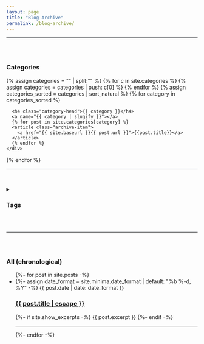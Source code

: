 ```yaml
---
layout: page
title: "Blog Archive"
permalink: /blog-archive/
---
```

  
<link rel="stylesheet" href="/assets/archive.css" />

<hr style="border-top: 1px solid #e1e4e8; border-right: none; border-bottom: none; border-left: none;">
<div id="categories" style="padding-top:30px; padding-bottom:30px">
  <h3>Categories</h3>
  {% assign categories = "" | split:"" %}
  {% for c in site.categories %}
    {% assign categories = categories | push: c[0] %}
  {% endfor %}
  {% assign categories_sorted = categories | sort_natural %}
  {% for category in categories_sorted %}
    <div class="archive-group">
      <div id="#{{ category | slugify }}"></div>
      <p></p>
      
      <h4 class="category-head">{{ category }}</h4>
      <a name="{{ category | slugify }}"></a>
      {% for post in site.categories[category] %}
      <article class="archive-item">
        <a href="{{ site.baseurl }}{{ post.url }}">{{post.title}}</a>
      </article>
      {% endfor %}
    </div>
  {% endfor %}
</div>

<hr style="border-top: 1px solid #e1e4e8; border-right: none; border-bottom: none; border-left: none;">
<div style="padding-top:30px; padding-bottom:30px">
  <details>
    <summary><h3>Tags</h3></summary>
    
    <div id="tags" style="margin:5px">
      {% assign tags = "" | split:"" %}
      {% for t in site.tags %}
        {% assign tags = tags | push: t[0] %}
      {% endfor %}
      {% assign tags_sorted = tags | sort_natural %}
      {% for tag in tags_sorted %}
        <div class="archive-group" style="background-color: #e1e4e8; border-radius: 5px; padding: 5px; margin-top: 5px">
          <div id="#{{ tag | slugify }}"></div>
          
          <details>
            <summary>{{ tag }} ({{site.tags[tag].size}} post{%- if site.tags[tag].size > 1 -%}s{%- endif -%})</summary>
    
            <div style="background-color: white; border-radius: 5px; padding-left: 5px">
            <a name="{{ tag | slugify }}"></a>
            {% for post in site.tags[tag] %}
            <article class="archive-item">
              {%- assign date_format = site.minima.date_format | default: "%b %-d, %Y" -%}
              <a href="{{ site.baseurl }}{{ post.url }}">{{post.title}}</a><span> {{ post.date | date: date_format }}</span>
            </article>
          
            {% endfor %}
            </div>
          </details>
          
        </div>
      {% endfor %}
    </div>
    
  </details> 
</div>

<hr style="border-top: 1px solid #e1e4e8; border-right: none; border-bottom: none; border-left: none;">
<div id="chronological" style="padding-top:30px">
  <h3>All (chronological)</h3>
  <ul class="post-list">
    {%- for post in site.posts -%}
    <li>
      {%- assign date_format = site.minima.date_format | default: "%b %-d, %Y" -%}
      <span class="post-meta">{{ post.date | date: date_format }}</span>
      <h3>
        <a class="post-link" href="{{ post.url | relative_url }}">
          {{ post.title | escape }}
        </a>
      </h3>
      {%- if site.show_excerpts -%}
        {{ post.excerpt }}
      {%- endif -%}
      <hr style="border-top: 1px solid #e1e4e8; border-right: none; border-bottom: none; border-left: none;">
    </li>
    {%- endfor -%}
  </ul>
</div>
